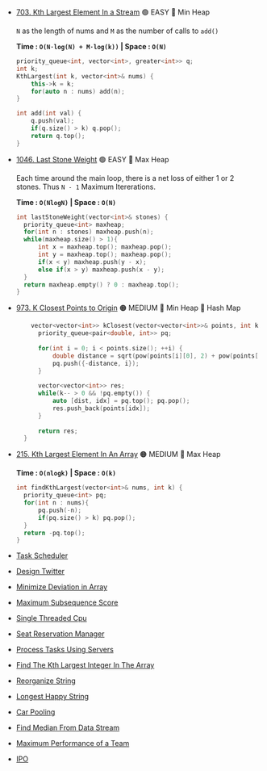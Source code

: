 - [703. Kth Largest Element In a Stream](https://leetcode.com/problems/kth-largest-element-in-a-stream/) 🟢 EASY 🔵 Min Heap

  ```N``` as the length of nums and ```M``` as the number of calls to ```add()```

  **Time : ```O(N⋅log⁡(N) + M⋅log⁡(k))``` | Space : ```O(N)```**
  ```cpp
  priority_queue<int, vector<int>, greater<int>> q;
  int k;
  KthLargest(int k, vector<int>& nums) {
      this->k = k;
      for(auto n : nums) add(n);
  }
  
  int add(int val) {
      q.push(val);
      if(q.size() > k) q.pop();
      return q.top();
  }
  ```
- [1046. Last Stone Weight](https://leetcode.com/problems/last-stone-weight/) 🟢 EASY 🔵 Max Heap

  Each time around the main loop, there is a net loss of either 1 or 2 stones. Thus ```N - 1``` Maximum Itererations. 

  **Time : ```O(NlogN)``` | Space : ```O(N)```**
  ```cpp
  int lastStoneWeight(vector<int>& stones) {
    priority_queue<int> maxheap;
    for(int n : stones) maxheap.push(n);
    while(maxheap.size() > 1){
        int x = maxheap.top(); maxheap.pop();
        int y = maxheap.top(); maxheap.pop();
        if(x < y) maxheap.push(y - x);
        else if(x > y) maxheap.push(x - y);
    }
    return maxheap.empty() ? 0 : maxheap.top();
  }
  ```
- [973. K Closest Points to Origin](https://leetcode.com/problems/k-closest-points-to-origin/) 🟠 MEDIUM 🔵 Min Heap 🔵 Hash Map
  ```cpp
      vector<vector<int>> kClosest(vector<vector<int>>& points, int k) {
        priority_queue<pair<double, int>> pq;
        
        for(int i = 0; i < points.size(); ++i) {
            double distance = sqrt(pow(points[i][0], 2) + pow(points[i][1], 2));
            pq.push({-distance, i});
        }
        
        vector<vector<int>> res;
        while(k-- > 0 && !pq.empty()) {
            auto [dist, idx] = pq.top(); pq.pop();
            res.push_back(points[idx]);
        }
        
        return res;
    }
  ```
- [215. Kth Largest Element In An Array](https://leetcode.com/problems/kth-largest-element-in-an-array/) 🟠 MEDIUM 🔵 Max Heap

  **Time :  ```O(nlogk)``` | Space : ```O(k)```**
  ```cpp
  int findKthLargest(vector<int>& nums, int k) {
    priority_queue<int> pq;
    for(int n : nums){
        pq.push(-n);
        if(pq.size() > k) pq.pop();
    }
    return -pq.top();
  }
  ```
- [Task Scheduler](https://leetcode.com/problems/task-scheduler/)
- [Design Twitter](https://leetcode.com/problems/design-twitter/)
- [Minimize Deviation in Array](https://leetcode.com/problems/minimize-deviation-in-array/)
- [Maximum Subsequence Score](https://leetcode.com/problems/maximum-subsequence-score/)
- [Single Threaded Cpu](https://leetcode.com/problems/single-threaded-cpu/)
- [Seat Reservation Manager](https://leetcode.com/problems/seat-reservation-manager/)
- [Process Tasks Using Servers](https://leetcode.com/problems/process-tasks-using-servers/)
- [Find The Kth Largest Integer In The Array](https://leetcode.com/problems/find-the-kth-largest-integer-in-the-array/)
- [Reorganize String](https://leetcode.com/problems/reorganize-string/)
- [Longest Happy String](https://leetcode.com/problems/longest-happy-string/)
- [Car Pooling](https://leetcode.com/problems/car-pooling/)
- [Find Median From Data Stream](https://leetcode.com/problems/find-median-from-data-stream/)
- [Maximum Performance of a Team](https://leetcode.com/problems/maximum-performance-of-a-team/)
- [IPO](https://leetcode.com/problems/ipo/)

